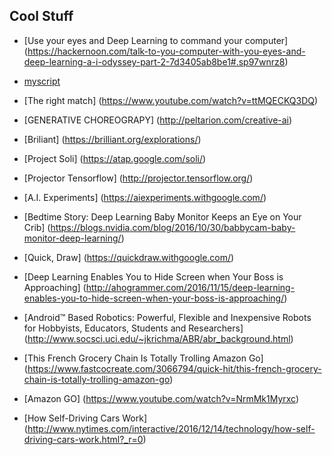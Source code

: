 


## Cool Stuff
* [Use your eyes and Deep Learning to command your computer] (https://hackernoon.com/talk-to-you-computer-with-you-eyes-and-deep-learning-a-i-odyssey-part-2-7d3405ab8be1#.sp97wnrz8)
* [myscript](http://webdemo.myscript.com/views/math.html#)
* [The right match] (https://www.youtube.com/watch?v=ttMQECKQ3DQ)
* [GENERATIVE CHOREOGRAPY] (http://peltarion.com/creative-ai)
* [Briliant] (https://brilliant.org/explorations/)
* [Project Soli] (https://atap.google.com/soli/)
* [Projector Tensorflow] (http://projector.tensorflow.org/)
* [A.I. Experiments] (https://aiexperiments.withgoogle.com/)

* [Bedtime Story: Deep Learning Baby Monitor Keeps an Eye on Your Crib] (https://blogs.nvidia.com/blog/2016/10/30/babbycam-baby-monitor-deep-learning/)

* [Quick, Draw] (https://quickdraw.withgoogle.com/)

* [Deep Learning Enables You to Hide Screen when Your Boss is Approaching] (http://ahogrammer.com/2016/11/15/deep-learning-enables-you-to-hide-screen-when-your-boss-is-approaching/)

* [Android™ Based Robotics: Powerful, Flexible and Inexpensive Robots for Hobbyists, Educators, Students and Researchers] (http://www.socsci.uci.edu/~jkrichma/ABR/abr_background.html)

* [This French Grocery Chain Is Totally Trolling Amazon Go] (https://www.fastcocreate.com/3066794/quick-hit/this-french-grocery-chain-is-totally-trolling-amazon-go)
* [Amazon GO] (https://www.youtube.com/watch?v=NrmMk1Myrxc)
* [How Self-Driving Cars Work] (http://www.nytimes.com/interactive/2016/12/14/technology/how-self-driving-cars-work.html?_r=0)

